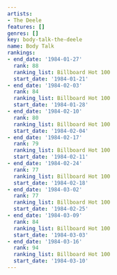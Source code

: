 ```yaml
---
artists:
- The Deele
features: []
genres: []
key: body-talk-the-deele
name: Body Talk
rankings:
- end_date: '1984-01-27'
  rank: 88
  ranking_list: Billboard Hot 100
  start_date: '1984-01-21'
- end_date: '1984-02-03'
  rank: 84
  ranking_list: Billboard Hot 100
  start_date: '1984-01-28'
- end_date: '1984-02-10'
  rank: 80
  ranking_list: Billboard Hot 100
  start_date: '1984-02-04'
- end_date: '1984-02-17'
  rank: 79
  ranking_list: Billboard Hot 100
  start_date: '1984-02-11'
- end_date: '1984-02-24'
  rank: 77
  ranking_list: Billboard Hot 100
  start_date: '1984-02-18'
- end_date: '1984-03-02'
  rank: 77
  ranking_list: Billboard Hot 100
  start_date: '1984-02-25'
- end_date: '1984-03-09'
  rank: 84
  ranking_list: Billboard Hot 100
  start_date: '1984-03-03'
- end_date: '1984-03-16'
  rank: 94
  ranking_list: Billboard Hot 100
  start_date: '1984-03-10'
---
```


